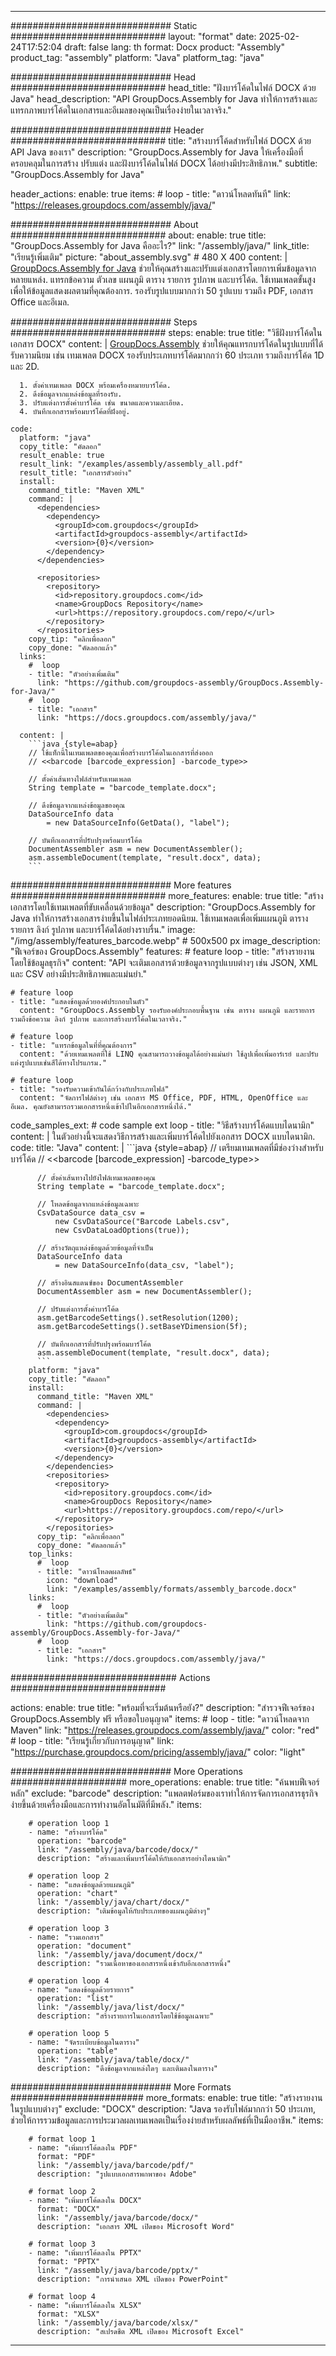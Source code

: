 



---
############################# Static ############################
layout: "format"
date:  2025-02-24T17:52:04
draft: false
lang: th
format: Docx
product: "Assembly"
product_tag: "assembly"
platform: "Java"
platform_tag: "java"

############################# Head ############################
head_title: "ฝังบาร์โค้ดในไฟล์ DOCX ด้วย Java"
head_description: "API GroupDocs.Assembly for Java ทำให้การสร้างและแทรกภาพบาร์โค้ดในเอกสารและอีเมลของคุณเป็นเรื่องง่ายในเวลาจริง."

############################# Header ############################
title: "สร้างบาร์โค้ดสำหรับไฟล์ DOCX ด้วย API Java ของเรา" 
description: "GroupDocs.Assembly for Java ให้เครื่องมือที่ครอบคลุมในการสร้าง ปรับแต่ง และฝังบาร์โค้ดในไฟล์ DOCX ได้อย่างมีประสิทธิภาพ."
subtitle: "GroupDocs.Assembly for Java" 

header_actions:
  enable: true
  items:
    #  loop
    - title: "ดาวน์โหลดทันที"
      link: "https://releases.groupdocs.com/assembly/java/"
      
############################# About ############################
about:
    enable: true
    title: "GroupDocs.Assembly for Java คืออะไร?"
    link: "/assembly/java/"
    link_title: "เรียนรู้เพิ่มเติม"
    picture: "about_assembly.svg" # 480 X 400
    content: |
       [GroupDocs.Assembly for Java](/assembly/java/) ช่วยให้คุณสร้างและปรับแต่งเอกสารโดยการเพิ่มข้อมูลจากหลายแหล่ง. แทรกข้อความ ตัวเลข แผนภูมิ ตาราง รายการ รูปภาพ และบาร์โค้ด. ใช้เทมเพลตขั้นสูงเพื่อให้ข้อมูลแสดงผลตามที่คุณต้องการ. รองรับรูปแบบมากกว่า 50 รูปแบบ รวมถึง PDF, เอกสาร Office และอีเมล.

############################# Steps ############################
steps:
    enable: true
    title: "วิธีฝังบาร์โค้ดในเอกสาร DOCX"
    content: |
      [GroupDocs.Assembly](/assembly/java/) ช่วยให้คุณแทรกบาร์โค้ดในรูปแบบที่ได้รับความนิยม เช่น เทมเพลต DOCX รองรับประเภทบาร์โค้ดมากกว่า 60 ประเภท รวมถึงบาร์โค้ด 1D และ 2D.
      
      1. ตั้งค่าเทมเพลต DOCX พร้อมเครื่องหมายบาร์โค้ด.
      2. ดึงข้อมูลจากแหล่งข้อมูลที่รองรับ.
      3. ปรับแต่งการตั้งค่าบาร์โค้ด เช่น ขนาดและความละเอียด.
      4. บันทึกเอกสารพร้อมบาร์โค้ดที่ฝังอยู่.
   
    code:
      platform: "java"
      copy_title: "คัดลอก"
      result_enable: true
      result_link: "/examples/assembly/assembly_all.pdf"
      result_title: "เอกสารตัวอย่าง"
      install:
        command_title: "Maven XML"
        command: |
          <dependencies>
            <dependency>
              <groupId>com.groupdocs</groupId>
              <artifactId>groupdocs-assembly</artifactId>
              <version>{0}</version>
            </dependency>
          </dependencies>

          <repositories>
            <repository>
              <id>repository.groupdocs.com</id>
              <name>GroupDocs Repository</name>
              <url>https://repository.groupdocs.com/repo/</url>
            </repository>
          </repositories>
        copy_tip: "คลิกเพื่อลอก"
        copy_done: "คัดลอกแล้ว"
      links:
        #  loop
        - title: "ตัวอย่างเพิ่มเติม"
          link: "https://github.com/groupdocs-assembly/GroupDocs.Assembly-for-Java/"
        #  loop
        - title: "เอกสาร"
          link: "https://docs.groupdocs.com/assembly/java/"
          
      content: |
        ```java {style=abap}
        // ใช้แท็กนี้ในเทมเพลตของคุณเพื่อสร้างบาร์โค้ดในเอกสารที่ส่งออก
        // <<barcode [barcode_expression] -barcode_type>>

        // ตั้งค่าเส้นทางไฟล์สำหรับเทมเพลต
        String template = "barcode_template.docx";

        // ดึงข้อมูลจากแหล่งข้อมูลของคุณ
        DataSourceInfo data 
            = new DataSourceInfo(GetData(), "label");

        // บันทึกเอกสารที่ปรับปรุงพร้อมบาร์โค้ด
        DocumentAssembler asm = new DocumentAssembler();
        asm.assembleDocument(template, "result.docx", data);
        ```           

############################# More features ############################
more_features:
  enable: true
  title: "สร้างเอกสารโดยใช้เทมเพลตที่ขับเคลื่อนด้วยข้อมูล"
  description: "GroupDocs.Assembly for Java ทำให้การสร้างเอกสารง่ายขึ้นในไฟล์ประเภทยอดนิยม. ใช้เทมเพลตเพื่อเพิ่มแผนภูมิ ตาราง รายการ ลิงก์ รูปภาพ และบาร์โค้ดได้อย่างราบรื่น."
  image: "/img/assembly/features_barcode.webp" # 500x500 px
  image_description: "ฟีเจอร์ของ GroupDocs.Assembly"
  features:
    # feature loop
    - title: "สร้างรายงานโดยใช้ข้อมูลธุรกิจ"
      content: "API จะเติมเอกสารด้วยข้อมูลจากรูปแบบต่างๆ เช่น JSON, XML และ CSV อย่างมีประสิทธิภาพและแม่นยำ."

    # feature loop
    - title: "แสดงข้อมูลด้วยองค์ประกอบในตัว"
      content: "GroupDocs.Assembly รองรับองค์ประกอบพื้นฐาน เช่น ตาราง แผนภูมิ และรายการ รวมถึงข้อความ ลิงก์ รูปภาพ และการสร้างบาร์โค้ดในเวลาจริง."

    # feature loop
    - title: "แทรกข้อมูลในที่ที่คุณต้องการ"
      content: "ด้วยเทมเพลตที่ใช้ LINQ คุณสามารถวางข้อมูลได้อย่างแม่นยำ ใช้ลูปเพื่อเพิ่มอาร์เรย์ และปรับแต่งรูปแบบเช่นสีได้ทางโปรแกรม."

    # feature loop
    - title: "รองรับความเข้ากันได้กว้างกับประเภทไฟล์"
      content: "จัดการไฟล์ต่างๆ เช่น เอกสาร MS Office, PDF, HTML, OpenOffice และอีเมล. คุณยังสามารถรวมเอกสารหนึ่งเข้าไปในอีกเอกสารหนึ่งได้."
      
  code_samples_ext:
    # code sample ext loop
    - title: "วิธีสร้างบาร์โค้ดแบบไดนามิก"
      content: |
        ในตัวอย่างนี้จะแสดงวิธีการสร้างและเพิ่มบาร์โค้ดไปยังเอกสาร DOCX แบบไดนามิก.
      code:
        title: "Java"
        content: |
          ```java {style=abap}
          // เตรียมเทมเพลตที่มีช่องว่างสำหรับบาร์โค้ด
          // <<barcode [barcode_expression] -barcode_type>>

          // ตั้งค่าเส้นทางไปยังไฟล์เทมเพลตของคุณ
          String template = "barcode_template.docx";

          // โหลดข้อมูลจากแหล่งข้อมูลเฉพาะ
          CsvDataSource data_csv =
              new CsvDataSource("Barcode Labels.csv", 
              new CsvDataLoadOptions(true));

          // สร้างวัตถุแหล่งข้อมูลด้วยข้อมูลที่จำเป็น
          DataSourceInfo data 
              = new DataSourceInfo(data_csv, "label");

          // สร้างอินสแตนซ์ของ DocumentAssembler
          DocumentAssembler asm = new DocumentAssembler();

          // ปรับแต่งการตั้งค่าบาร์โค้ด
          asm.getBarcodeSettings().setResolution(1200);
          asm.getBarcodeSettings().setBaseYDimension(5f);

          // บันทึกเอกสารที่ปรับปรุงพร้อมบาร์โค้ด
          asm.assembleDocument(template, "result.docx", data);
          ```
        platform: "java"
        copy_title: "คัดลอก"
        install:
          command_title: "Maven XML"
          command: |
            <dependencies>
              <dependency>
                <groupId>com.groupdocs</groupId>
                <artifactId>groupdocs-assembly</artifactId>
                <version>{0}</version>
              </dependency>
            </dependencies>
            <repositories>
              <repository>
                <id>repository.groupdocs.com</id>
                <name>GroupDocs Repository</name>
                <url>https://repository.groupdocs.com/repo/</url>
              </repository>
            </repositories>
          copy_tip: "คลิกเพื่อลอก"
          copy_done: "คัดลอกแล้ว"
        top_links:
          #  loop
          - title: "ดาวน์โหลดผลลัพธ์"
            icon: "download"
            link: "/examples/assembly/formats/assembly_barcode.docx"
        links:
          #  loop
          - title: "ตัวอย่างเพิ่มเติม"
            link: "https://github.com/groupdocs-assembly/GroupDocs.Assembly-for-Java/"
          #  loop
          - title: "เอกสาร"
            link: "https://docs.groupdocs.com/assembly/java/"
            

            


############################## Actions ############################

actions:
  enable: true
  title: "พร้อมที่จะเริ่มต้นหรือยัง?"
  description: "สำรวจฟีเจอร์ของ GroupDocs.Assembly ฟรี หรือขอใบอนุญาต"
  items:
    #  loop
    - title: "ดาวน์โหลดจาก Maven"
      link: "https://releases.groupdocs.com/assembly/java/"
      color: "red"
        #  loop
    - title: "เรียนรู้เกี่ยวกับการอนุญาต"
      link: "https://purchase.groupdocs.com/pricing/assembly/java/"
      color: "light"


############################# More Operations #####################
more_operations:
    enable: true
    title: "ค้นพบฟีเจอร์หลัก"
    exclude: "barcode"
    description: "แพลตฟอร์มของเราทำให้การจัดการเอกสารธุรกิจง่ายขึ้นด้วยเครื่องมือและการทำงานอัตโนมัติที่มีพลัง."
    items: 
          
        # operation loop 1
        - name: "สร้างบาร์โค้ด"
          operation: "barcode"
          link: "/assembly/java/barcode/docx/"
          description: "สร้างและเพิ่มบาร์โค้ดให้กับเอกสารอย่างไดนามิก"

        # operation loop 2
        - name: "แสดงข้อมูลด้วยแผนภูมิ"
          operation: "chart"
          link: "/assembly/java/chart/docx/"
          description: "เติมข้อมูลให้กับประเภทของแผนภูมิต่างๆ"

        # operation loop 3
        - name: "รวมเอกสาร"
          operation: "document"
          link: "/assembly/java/document/docx/"
          description: "รวมเนื้อหาของเอกสารหนึ่งเข้ากับอีกเอกสารหนึ่ง"

        # operation loop 4
        - name: "แสดงข้อมูลด้วยรายการ"
          operation: "list"
          link: "/assembly/java/list/docx/"
          description: "สร้างรายการในเอกสารโดยใช้ข้อมูลเฉพาะ"

        # operation loop 5
        - name: "จัดระเบียบข้อมูลในตาราง"
          operation: "table"
          link: "/assembly/java/table/docx/"
          description: "ดึงข้อมูลจากแหล่งใดๆ และเติมลงในตาราง"
         
          
############################# More Formats ########################
more_formats:
    enable: true
    title: "สร้างรายงานในรูปแบบต่างๆ"
    exclude: "DOCX"
    description: "Java รองรับไฟล์มากกว่า 50 ประเภท, ช่วยให้การรวมข้อมูลและการประมวลผลเทมเพลตเป็นเรื่องง่ายสำหรับผลลัพธ์ที่เป็นมืออาชีพ."
    items: 
          
        # format loop 1
        - name: "เพิ่มบาร์โค้ดลงใน PDF"
          format: "PDF"
          link: "/assembly/java/barcode/pdf/"
          description: "รูปแบบเอกสารพกพาของ Adobe"
          
        # format loop 2
        - name: "เพิ่มบาร์โค้ดลงใน DOCX"
          format: "DOCX"
          link: "/assembly/java/barcode/docx/"
          description: "เอกสาร XML เปิดของ Microsoft Word"
          
        # format loop 3
        - name: "เพิ่มบาร์โค้ดลงใน PPTX"
          format: "PPTX"
          link: "/assembly/java/barcode/pptx/"
          description: "การนำเสนอ XML เปิดของ PowerPoint"
          
        # format loop 4
        - name: "เพิ่มบาร์โค้ดลงใน XLSX"
          format: "XLSX"
          link: "/assembly/java/barcode/xlsx/"
          description: "สเปรดชีต XML เปิดของ Microsoft Excel"


          

---